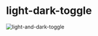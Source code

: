 # light-dark-toggle
![light-and-dark-toggle](https://github.com/Silvi17/light-dark-toggle/assets/107277624/e0ca411a-4353-49fe-b8a7-59f5c6db4526)
